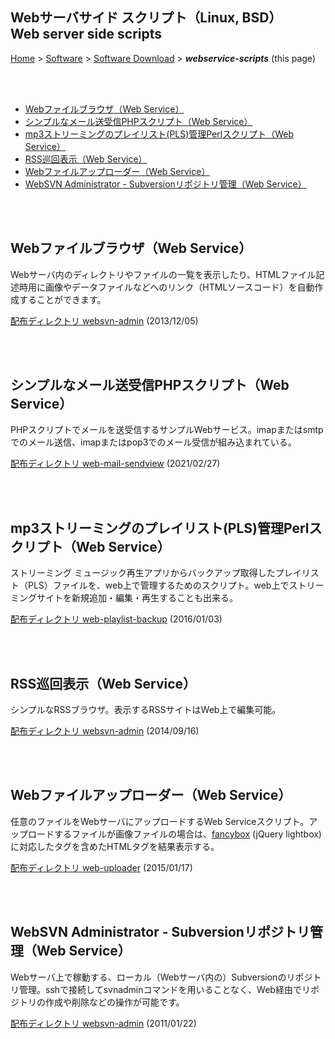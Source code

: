 ## Webサーバサイド スクリプト（Linux, BSD）<br />Web server side scripts<!-- omit in toc -->

[Home](https://oasis3855.github.io/webpage/) > [Software](https://oasis3855.github.io/webpage/software/index.html) > [Software Download](https://oasis3855.github.io/webpage/software/software-download.html) > ***webservice-scripts*** (this page)

<br />
<br />

- [Webファイルブラウザ（Web Service）](#webファイルブラウザweb-service)
- [シンプルなメール送受信PHPスクリプト（Web Service）](#シンプルなメール送受信phpスクリプトweb-service)
- [mp3ストリーミングのプレイリスト(PLS)管理Perlスクリプト（Web Service）](#mp3ストリーミングのプレイリストpls管理perlスクリプトweb-service)
- [RSS巡回表示（Web Service）](#rss巡回表示web-service)
- [Webファイルアップローダー（Web Service）](#webファイルアップローダーweb-service)
- [WebSVN Administrator - Subversionリポジトリ管理（Web Service）](#websvn-administrator---subversionリポジトリ管理web-service)


<br />
<br />

## Webファイルブラウザ（Web Service）

Webサーバ内のディレクトリやファイルの一覧を表示したり、HTMLファイル記述時用に画像やデータファイルなどへのリンク（HTMLソースコード）を自動作成することができます。

[配布ディレクトリ websvn-admin](web-file-browser/README.md) (2013/12/05)

<br />
<br />

## シンプルなメール送受信PHPスクリプト（Web Service）

PHPスクリプトでメールを送受信するサンプルWebサービス。imapまたはsmtpでのメール送信、imapまたはpop3でのメール受信が組み込まれている。

[配布ディレクトリ web-mail-sendview](web-mail-sendview/README.md) (2021/02/27)

<br />
<br />

## mp3ストリーミングのプレイリスト(PLS)管理Perlスクリプト（Web Service）

ストリーミング ミュージック再生アプリからバックアップ取得したプレイリスト（PLS）ファイルを、web上で管理するためのスクリプト。web上でストリーミングサイトを新規追加・編集・再生することも出来る。

[配布ディレクトリ web-playlist-backup](web-playlist-backup/README.md) (2016/01/03)

<br />
<br />

## RSS巡回表示（Web Service）

シンプルなRSSブラウザ。表示するRSSサイトはWeb上で編集可能。

[配布ディレクトリ websvn-admin](web-rss-receive/README.md) (2014/09/16)

<br />
<br />

## Webファイルアップローダー（Web Service）

任意のファイルをWebサーバにアップロードするWeb Serviceスクリプト。アップロードするファイルが画像ファイルの場合は、[fancybox](http://fancybox.net/) (jQuery lightbox) に対応したタグを含めたHTMLタグを結果表示する。

[配布ディレクトリ web-uploader](web-uploader/README.md) (2015/01/17)

<br />
<br />

## WebSVN Administrator - Subversionリポジトリ管理（Web Service）

Webサーバ上で稼動する、ローカル（Webサーバ内の）Subversionのリポジトリ管理。sshで接続してsvnadminコマンドを用いることなく、Web経由でリポジトリの作成や削除などの操作が可能です。

[配布ディレクトリ websvn-admin](websvn-admin/README.md) (2011/01/22)

<br />
<br />

